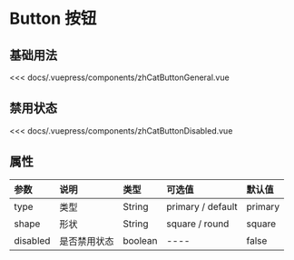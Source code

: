 # Button 按钮 

<!-- ## 示例 -->

## 基础用法

<zh-cat-button-general></zh-cat-button-general>
<code-show>
<<< docs/.vuepress/components/zhCatButtonGeneral.vue
</code-show>


## 禁用状态

<zh-cat-button-disabled></zh-cat-button-disabled>
<code-show>
<<< docs/.vuepress/components/zhCatButtonDisabled.vue
</code-show>

<!-- ## 接口 -->

## 属性

| 参数  | 说明  | 类型   | 可选值           | 默认值 |
|:------|:-------------|:-------|:------------------|:--------|
| type  | 类型  | String | primary / default | primary |
| shape | 形状 | String | square / round    | square  |
| disabled | 是否禁用状态 | boolean |  ----   | false  |

<code-table>
</code-table>